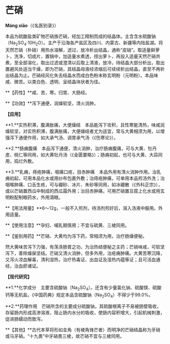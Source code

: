 # 芒硝

**Máng xiāo**（《名医别录》）

本品为硫酸盐类矿物芒硝族芒硝，经加工精制而成的结晶体。主含含水硫酸钠（Na<sub>2</sub>SO<sub>4</sub>·10H<sub>2</sub>O）。主产于沿海各产盐区及四川、内蒙古、新疆等内陆盐湖。将天然芒硝（朴硝）用热水溶解，滤过，放冷析出结晶，通称“皮硝”。取适量鲜萝卜，洗净，切成片，置锅中，加适量水煮透，捞出萝卜，再投入适量天然芒硝共煮，至全部溶化，取出过滤或澄清以后取上清液，放冷，待结晶大部分析出，取出置避风处适当干燥，即为芒硝，其结晶母液经浓缩后可续续析出结晶，直至不再析出结晶为止。芒硝经风化失去结晶水而成白色粉末称玄明粉（元明粉）。本品味咸、微苦。以类白色、透明、呈结晶块状者为佳。

**【药性】**咸、苦，寒。归胃、大肠经。

**【功效】**泻下通便，润燥软坚，清火消肿。

**【应用】**

**1.**实热积滞，腹满胀痛，大便燥结　本品能泻下攻积，且性寒能清热，味咸润燥软坚，对实热积滞，腹满胀痛，大便燥结者尤为适宜，常与大黄相须为用，以增强泻下通便作用，如大承气汤、调胃承气汤（《伤寒论》）。

**2.**肠痈腹痛　本品泻下通便，清火消肿，治疗肠痈腹痛，可与大黄、牡丹皮、桃仁等同用，如大黄牡丹汤（《金匮要略》）；肠痈初起，也可与大黄、大蒜同用，捣烂外敷。

**3.**乳痈，痔疮肿痛，咽痛口疮，目赤肿痛　本品外用有清火消肿作用。治乳痈初起，可用本品化水或用纱布包裹外敷；治痔疮肿痛，可单用本品煎汤外洗；治咽喉肿痛、口舌生疮，可与硼砂、冰片、朱砂等同用，如冰硼散（《外科正宗》），或以芒硝置西瓜中制成的西瓜霜外用；治目赤肿痛，可用芒硝置豆腐上化水或用玄明粉配制眼药水，外用滴眼。

**【用法用量】**6～12g，一般不入煎剂，待汤剂煎好后，溶入汤液中服用。外用适量。

**【使用注意】**孕妇、哺乳期慎用；不宜与硫黄、三棱同用。

**【鉴别用药】**芒硝、大黄均为泻下药，常相须为用，治疗肠燥便秘。

然大黄味苦泻下力强，有荡涤肠胃之功，为治热结便秘之主药；芒硝味咸，可软坚泻下，善除燥屎坚结。芒硝又清火消肿，但多外用，治疮痈肿痛。大黄苦寒沉降，又泻火凉血解毒，清利湿热，治疗热毒证、出血证及湿热内蕴等证；且可活血通经，治血瘀诸证。

**【现代研究】**

**1.**化学成分　主要含硫酸钠（Na<sub>2</sub>SO<sub>4</sub>）。还含有少量氯化钠、硫酸镁、硫酸钙等无机盐。《中国药典》规定本品含硫酸钠（Na<sub>2</sub>SO<sub>4</sub>）不得少于99.0%。

**2.**药理作用　芒硝所含的主要成分硫酸钠，其硫酸根离子不易被肠壁吸收，存留肠内形成高渗溶液，阻止肠内水分的吸收，使肠内容积增大，引起机械刺激，促进肠蠕动而致泻。

**【其他】**古代本草将形如圭角（有棱角锋芒者）而明净的芒硝结晶称为牙硝或马牙硝。“十九畏”中牙硝畏三棱，故芒硝不宜与三棱同用。